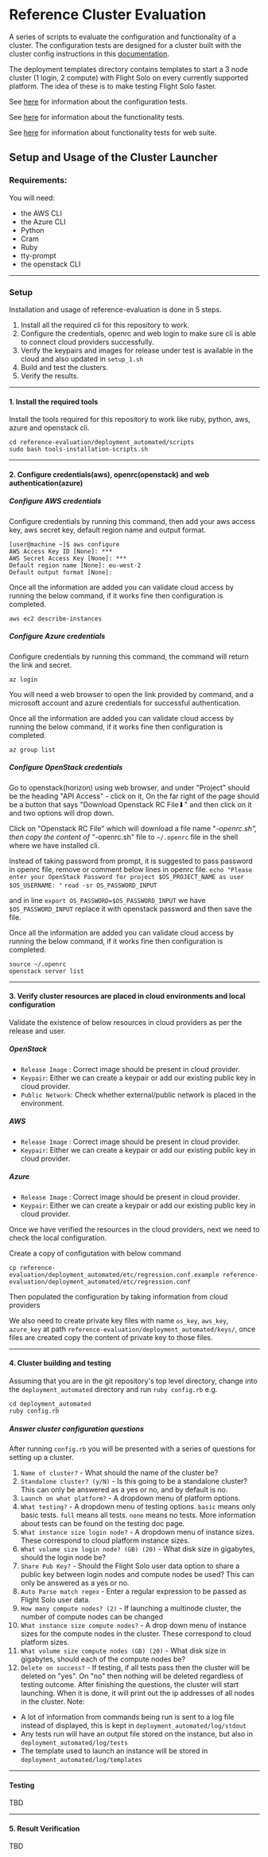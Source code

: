 # Reference Cluster Evaluation

A series of scripts to evaluate the configuration and functionality  of a cluster. The configuration tests are designed for a cluster built with the cluster config instructions in this [documentation](https://docs.openflighthpc.org/cluster_build_methods/manual/centos8_slurm_multi_manual/introduction/).

The deployment templates directory contains templates to start a 3 node cluster (1 login, 2 compute) with Flight Solo on every currently supported platform. The idea of these is to make testing Flight Solo faster.

See [here](https://docs.openflighthpc.org/cluster_build_methods/manual/centos8_slurm_multi_manual/configuration_testing/) for information about the configuration tests.

See [here](https://docs.openflighthpc.org/functionality_testing/automatic_tests/#automatic-tests) for information about the functionality tests.

See [here](https://docs.openflighthpc.org/functionality_testing/automatic_tests/#automatic-web-suite-testing) for information about functionality tests for web suite.

## Setup and Usage of the Cluster Launcher

### Requirements:
You will need:
- the AWS CLI
- the Azure CLI
- Python
- Cram
- Ruby
- tty-prompt
- the openstack CLI

----
### Setup
Installation and usage of reference-evaluation is done in 5 steps.
1. Install all the required cli for this repository to work.
2. Configure the credentials, openrc and web login to make sure cli is able to connect cloud providers successfully.
3. Verify the keypairs and images for release under test is available in the cloud and also updated in `setup_1.sh`
4. Build and test the clusters.
5. Verify the results.

----
#### 1. Install the required tools
Install the tools required for this repository to work like ruby, python, aws, azure and openstack cli.
```
cd reference-evaluation/deployment_automated/scripts
sudo bash tools-installation-scripts.sh
```
---

#### 2. Configure credentials(aws), openrc(openstack) and web authentication(azure)

##### Configure AWS credentials
Configure credentials by running this command, then add your aws access key, aws secret key, default region name and output format.
```
[user@machine ~]$ aws configure
AWS Access Key ID [None]: ***
AWS Secret Access Key [None]: ***
Default region name [None]: eu-west-2
Default output format [None]: 
```

Once all the information are added you can validate cloud access by running the below command, if it works fine then configuration is completed.
```
aws ec2 describe-instances
```

##### Configure Azure credentials
Configure credentials by running this command, the command will return the link and secret.
```
az login
```

You will need a web browser to open the link provided by command, and a microsoft account and azure credentials for successful authentication.

Once all the information are added you can validate cloud access by running the below command, if it works fine then configuration is completed.
```
az group list
```

##### Configure OpenStack credentials
Go to openstack(horizon) using web browser, and under "Project" should be the heading "API Access" - click on it, On the far right of the page should be a button that says "Download Openstack RC File⬇" and then click on it and two options will drop down.

Click on "Openstack RC File" which will download a file name "*-openrc.sh", then copy the content of "*-openrc.sh" file to `~/.openrc` file in the shell where we have installed cli.

Instead of taking password from prompt, it is suggested to pass password in openrc file, remove or comment below lines in openrc file.
`echo "Please enter your OpenStack Password for project $OS_PROJECT_NAME as user $OS_USERNAME: "` 
`read -sr OS_PASSWORD_INPUT `

and in line `export OS_PASSWORD=$OS_PASSWORD_INPUT` we have `$OS_PASSWORD_INPUT` replace it with openstack password and then save the file.

Once all the information are added you can validate cloud access by running the below command, if it works fine then configuration is completed.
```
source ~/.openrc
openstack server list
```
---

#### 3. Verify cluster resources are placed in cloud environments and local configuration
Validate the existence of below resources in cloud providers as per the release and user.

##### OpenStack
- `Release Image` : Correct image should be present in cloud provider.
- `Keypair`: Either we can create a keypair or add our existing public key in cloud provider.
- `Public Network`: Check whether external/public network is placed in the environment.

##### AWS
- `Release Image` : Correct image should be present in cloud provider.
- `Keypair`: Either we can create a keypair or add our existing public key in cloud provider.

##### Azure
- `Release Image` : Correct image should be present in cloud provider.
- `Keypair`: Either we can create a keypair or add our existing public key in cloud provider.

Once we have verified the resources in the cloud providers, next we need to check the local configuration.

Create a copy of configutation with below command
```
cp reference-evaluation/deployment_automated/etc/regression.conf.example reference-evaluation/deployment_automated/etc/regression.conf
```
Then populated the configuration by taking information from cloud providers

We also need to create private key files with name `os_key`, `aws_key`, `azure_key` at path `reference-evaluation/deployment_automated/keys/`, once files are created copy the content of private key to those files.

---

#### 4. Cluster building and testing
Assuming that you are in the git repository's top level directory, change into the `deployment_automated` directory and run `ruby config.rb`
e.g.
```
cd deployment_automated
ruby config.rb
```

##### Answer cluster configuration questions

After running `config.rb` you will be presented with a series of questions for setting up a cluster.

1. `Name of cluster?` - What should the name of the cluster be?
2. `Standalone cluster? (y/N)` - Is this going to be a standalone cluster? This can only be answered as a yes or no, and by default is no.
3. `Launch on what platform?` - A dropdown menu of platform options.
4. `What testing?` - A dropdown menu of testing options. `basic` means only basic tests. `full` means all tests. `none` means no tests. More information about tests can be found on the testing doc page.
5. `What instance size login node?` - A dropdown menu of instance sizes. These correspond to cloud platform instance sizes.
6. `What volume size login node? (GB) (20)` - What disk size in gigabytes, should the login node be?
7. `Share Pub Key?` - Should the Flight Solo user data option to share a public key between login nodes and compute nodes be used? This can only be answered as a yes or no.
8. `Auto Parse match regex` - Enter a regular expression to be passed as Flight Solo user data.
9. `How many compute nodes? (2)` - If launching a multinode cluster, the number of compute nodes can be changed
10. `What instance size compute nodes?` - A drop down menu of instance sizes for the compute nodes in the cluster. These correspond to cloud platform sizes.
11. `What volume size compute nodes (GB) (20)` - What disk size in gigabytes, should each of the compute nodes be?
12. `Delete on success?` - If testing, if all tests pass then the cluster will be deleted on "yes". On "no" then nothing will be deleted regardless of testing outcome.
After finishing the questions, the cluster will start launching. When it is done, it will print out the ip addresses of all nodes in the cluster.
Note:
- A lot of information from commands being run is sent to a log file instead of displayed, this is kept in `deployment_automated/log/stdout`
- Any tests run will have an output file stored on the instance, but also in `deployment_automated/log/tests`
- The template used to launch an instance will be stored in `deployment_automated/log/templates`

---

#### Testing 
TBD

---

#### 5. Result Verification
TBD
